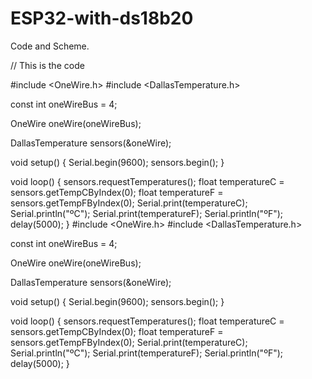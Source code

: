 # ESP32-with-ds18b20
Code and Scheme.

// This is the code 

#include <OneWire.h>
#include <DallasTemperature.h>

const int oneWireBus = 4;     

OneWire oneWire(oneWireBus);

DallasTemperature sensors(&oneWire);

void setup() {
  Serial.begin(9600);
  sensors.begin();
}

void loop() {
  sensors.requestTemperatures(); 
  float temperatureC = sensors.getTempCByIndex(0);
  float temperatureF = sensors.getTempFByIndex(0);
  Serial.print(temperatureC);
  Serial.println("ºC");
  Serial.print(temperatureF);
  Serial.println("ºF");
  delay(5000);
}
#include <OneWire.h>
#include <DallasTemperature.h>

const int oneWireBus = 4;     

OneWire oneWire(oneWireBus);

DallasTemperature sensors(&oneWire);

void setup() {
  Serial.begin(9600);
  sensors.begin();
}

void loop() {
  sensors.requestTemperatures(); 
  float temperatureC = sensors.getTempCByIndex(0);
  float temperatureF = sensors.getTempFByIndex(0);
  Serial.print(temperatureC);
  Serial.println("ºC");
  Serial.print(temperatureF);
  Serial.println("ºF");
  delay(5000);
}
